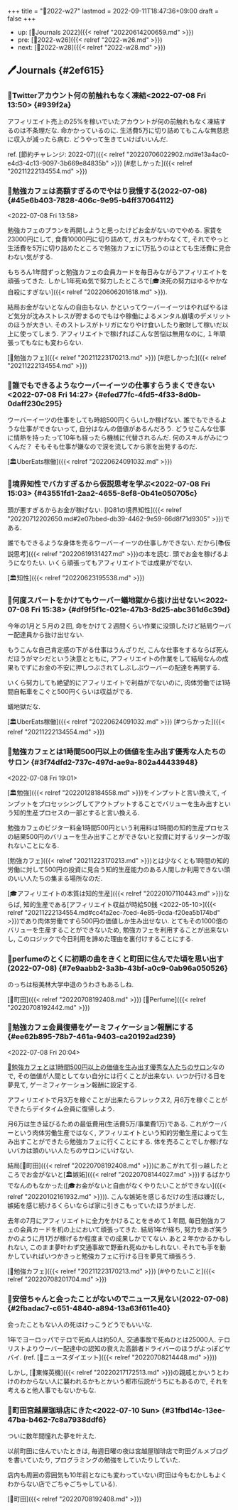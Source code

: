 +++
title = "📓2022-w27"
lastmod = 2022-09-11T18:47:36+09:00
draft = false
+++

-   up: [📅Journals 2022]({{< relref "20220614200659.md" >}})
-   pre: [📓2022-w26]({{< relref "2022-w26.md" >}})
-   next: [📓2022-w28]({{< relref "2022-w28.md" >}})


## 🖊Journals {#2ef615}


### 💭Twitterアカウント何の前触れもなく凍結<span class="timestamp-wrapper"><span class="timestamp">&lt;2022-07-08 Fri 13:50&gt;</span></span> {#939f2a}

アフィリエイト売上の25%を稼いでいたアカウントが何の前触れもなく凍結するのは不条理だな. 命かかっているのに. 生活費5万に切り詰めてもこんな無慈悲に収入が減ったら病む. どうやって生きていけばいいんだ.

ref. [節約チャレンジ: 2022-07]({{< relref "20220706022902.md#e13a4ac0-e4d3-4c13-9097-3b669e84835b" >}}) [#悲しかった]({{< relref "20211222134554.md" >}})


### 💭勉強カフェは高額すぎるのでやはり我慢する(2022-07-08) {#45e6b403-7828-406c-9e95-b4ff37064112}

<span class="timestamp-wrapper"><span class="timestamp">&lt;2022-07-08 Fri 13:58&gt;</span></span>

勉強カフェのプランを再開しようと思ったけどお金がないのでやめる. 家賃を23000円にして, 食費10000円に切り詰めて, ガスもつかわなくて, それでやっと生活費を5万に切り詰めたところで勉強カフェに1万払うのはとても生活費に見合わない気がする.

もちろん1年間ずっと勉強カフェの会員カードを毎日みながらアフィリエイトを頑張ってきた. しかし1年死ぬ気で努力したところで[🎓決死の努力はゆるやかな自殺にすぎない]({{< relref "20220606201618.md" >}}).

結局お金がないとなんの自由もない. かといってウーバーイーツはやればやるほど気分が沈みストレスが貯まるのでもはや稼働によるメンタル崩壊のデメリットのほうが大きい. そのストレスがトリガになりやけ食いしたり散財して稼いだ以上に使ってしまう. アフィリエイトで稼げればこんな苦悩は無用なのに, １年頑張ってもなにも変わらない.

[🔖勉強カフェ]({{< relref "20211223170213.md" >}}) [#悲しかった]({{< relref "20211222134554.md" >}})


### 💭誰でもできるようなウーバーイーツの仕事すらうまくできない<span class="timestamp-wrapper"><span class="timestamp">&lt;2022-07-08 Fri 14:27&gt;</span></span> {#efed77fc-4fd5-4f33-8d0b-0daff230c295}

ウーバーイーツの仕事をしても時給500円くらいしか稼げない. 誰でもできるような仕事ができないって, 自分はなんの価値があるんだろう. どうせこんな仕事に情熱を持ったって10年も経ったら機械に代替されるんだ. 何のスキルがみにつくんだ？ そもそも仕事が嫌なので涙を流してから家を出発するのだ.

[🏛UberEats稼働]({{< relref "20220624091032.md" >}})


### 💭境界知性でバカすぎるから仮説思考を学ぶ<span class="timestamp-wrapper"><span class="timestamp">&lt;2022-07-08 Fri 15:03&gt;</span></span> {#43551fd1-2aa2-4655-8ef8-0b41e050705c}

頭が悪すぎるからお金が稼げない. [IQ81の境界知性]({{< relref "20220712202650.md#2e07bbed-db39-4462-9e59-66d8f71d9305" >}})である.

誰でもできるような身体を売るウーバーイーツの仕事しかできない. だから[📚仮説思考]({{< relref "20220619131427.md" >}})の本を読む. 頭でお金を稼げるようになりたい. いくら頑張ってもアフィリエイトでは成果がでない.

[🏛知性]({{< relref "20220623195538.md" >}})


### 💭何度スパートをかけてもウーバー蟻地獄から抜け出せない<span class="timestamp-wrapper"><span class="timestamp">&lt;2022-07-08 Fri 15:38&gt;</span></span> {#df9f5f1c-021e-47b3-8d25-abc361d6c39d}

今年の1月と５月の２回, 命をかけて２週間くらい作業に没頭したけど結局ウーバー配達員から抜け出せない.

もうこんな自己肯定感の下がる仕事はうんざりだ, こんな仕事をするならば死んだほうがマシだという決意とともに, アフィリエイトの作業をして結局なんの成果もでずにお金の不安に押しつぶされてしぶしぶウーバーの配達を再開する.

いくら努力しても絶望的にアフィリエイトで利益がでないのに, 肉体労働では1時間自転車をこぐと500円くらいは収益がでる.

蟻地獄だな.

[🏛UberEats稼働]({{< relref "20220624091032.md" >}}) [#つらかった]({{< relref "20211222134554.md" >}})


### 💭勉強カフェとは1時間500円以上の価値を生み出す優秀な人たちのサロン {#3f74dfd2-737c-497d-ae9a-802a44433948}

<span class="timestamp-wrapper"><span class="timestamp">&lt;2022-07-08 Fri 19:01&gt;</span></span>

[🏛勉強]({{< relref "20220128184558.md" >}})をインプットと言い換えて, インプットをプロセッシングしてアウトプットすることでバリューを生み出すという知的生産プロセスの一部とすると言い換える.

勉強カフェのビジター料金1時間500円という利用料は1時間の知的生産プロセスの結果500円のバリューを生み出すことができないと投資に対するリターンが取れないことになる.

[勉強カフェ]({{< relref "20211223170213.md" >}})とは少なくとも1時間の知的労働に対して500円の投資に見合う知的生産能力のある人間しか利用できない頭のいい人たちの集まる場所なのだ.

[🎓アフィリエイトの本質は知的生産]({{< relref "20220107110443.md" >}})ならば, 知的生産である[アフィリエイト収益が時給50銭 <2022-05-10>]({{< relref "20211222134554.md#cc4fa2ec-7ced-4e85-9cda-f20ea5b174bd" >}})であり肉体労働ですら500円の価値しか生み出せない. とてもその1000倍のバリューを生産することができないため, 勉強カフェを利用することが出来ないし, このロジックで今日利用を諦めた理由を裏付けすることにする.


### 💭perfumeのとくに初期の曲をきくと町田に住んでた頃を思い出す(2022-07-08) {#7e9aabb2-3a3b-43bf-a0c9-0ab96a050526}

のっちは桜美林大学中退のうわさもあるしね.

[🔖町田]({{< relref "20220708192408.md" >}}) [🔖Perfume]({{< relref "20220708192442.md" >}})


### 💭勉強カフェ会員復帰をゲーミフィケーション報酬にする {#ee62b895-78b7-461a-9403-ca20192ad239}

<span class="timestamp-wrapper"><span class="timestamp">&lt;2022-07-08 Fri 20:04&gt;</span></span>

[💭勉強カフェとは1時間500円以上の価値を生み出す優秀な人たちのサロン](#3f74dfd2-737c-497d-ae9a-802a44433948)なので, その価値が人間としてない自分には行くことが出来ない. いつか行ける日を夢見て, ゲーミフィケーション報酬に設定する.

アフィリエイトで月3万を稼ぐことが出来たらフレックス2, 月6万を稼ぐことができたらデイタイム会員に復帰しよう.

月6万は生き延びるための最低費用(生活費5万/事業費1万)である. これがウーバーという肉体労働生産ではなく, アフィリエイトという知的労働生産によって生み出すことができたら勉強カフェに行くことにする. 体を売ることでしか稼げないバカは頭のいい人たちのサロンにいけない.

結局[🔖町田]({{< relref "20220708192408.md" >}})にあこがれて引っ越したところでお金がないと[🏛嫉妬]({{< relref "20220708144027.md" >}})するばかりでなんのもなかった([🎓お金がないと自由がなくやりたいことができない]({{< relref "20220102161932.md" >}})). こんな嫉妬を感じるだけの生活は嫌だし, 嫉妬を感じ続けるくらいならば家に引きこもっていたほうがましだ.

去年の7月にアフィリエイトに全力をかけることをきめて１年間, 毎日勉強カフェの会員カードを机の上において頑張ってきた. 結局1年が経ち, 努力をあざ笑うかのように月1万が稼げるか程度までの成果しかでてない. あと２年かかるかもしれない, このまま夢叶わず交通事故で野垂れ死ぬかもしれない. それでも手を動かしていればいつかきっと勉強カフェに行ける日を夢見て頑張ろう.

[🔖勉強カフェ]({{< relref "20211223170213.md" >}}) [#やりたいこと]({{< relref "20220708201704.md" >}})


### 💭安倍ちゃんと会ったことがないのでニュース見ない(2022-07-08) {#2fbadac7-c651-4840-a894-13a63f611e40}

会ったこともない人の死はけっこうどうでもいいな.

1年でヨーロッパでテロで死ぬ人は約50人, 交通事故で死ぬひとは25000人. テロリストよりウーバー配達中の認知の衰えた高齢者ドライバーのほうがよっぽどヤバイ. (ref. [🔖ニュースダイエット]({{< relref "20220708214448.md" >}}))

しかし, [📝東條英機]({{< relref "20220217172513.md" >}})の親戚とかいうとわけのわからない人に襲われるかもとかいう都市伝説がうちにもあるので, それを考えると他人事でもないかもな.


### 💭町田宮越屋珈琲店にきた<span class="timestamp-wrapper"><span class="timestamp">&lt;2022-07-10 Sun&gt;</span></span> {#31fbd14c-13ee-47ba-b462-7c8a7938ddf6}

ついに数年間憧れた夢を叶えた.

以前町田に住んでいたときは, 毎週日曜の夜は宮越屋珈琲店で町田グルメブログを書いていたり, プログラミングの勉強をしていたりしていた.

店内も周囲の雰囲気も10年前となにも変わっていない(町田は今もむかしもよくわからない店でごちゃごちゃしている).

[🔖町田]({{< relref "20220708192408.md" >}})
